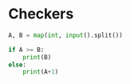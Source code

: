 # Checkers

```python
A, B = map(int, input().split())

if A >= B:
    print(B)
else:
    print(A+1)
```

